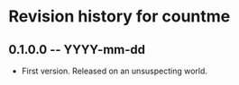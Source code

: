 # Revision history for countme

## 0.1.0.0 -- YYYY-mm-dd

- First version. Released on an unsuspecting world.

